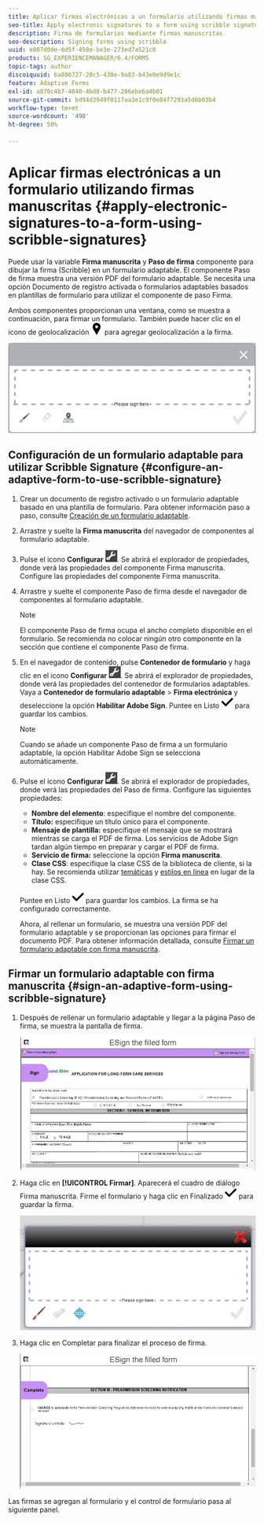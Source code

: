```yaml
---
title: Aplicar firmas electrónicas a un formulario utilizando firmas manuscritas
seo-title: Apply electronic signatures to a form using scribble signatures
description: Firma de formularios mediante firmas manuscritas
seo-description: Signing forms using scribble
uuid: e807d0de-6d5f-458e-be3e-273ed7a521c0
products: SG_EXPERIENCEMANAGER/6.4/FORMS
topic-tags: author
discoiquuid: 6a806727-28c5-430e-9a83-b43e0e9d9e1c
feature: Adaptive Forms
exl-id: a870c4b7-4040-4bd8-b477-286ebe6a4b01
source-git-commit: bd94d3949f0117aa3e1c9f0e84f7293a5d6b03b4
workflow-type: tm+mt
source-wordcount: '498'
ht-degree: 50%

---
```


# Aplicar firmas electrónicas a un formulario utilizando firmas manuscritas {#apply-electronic-signatures-to-a-form-using-scribble-signatures}

Puede usar la variable **Firma manuscrita** y **Paso de firma** componente para dibujar la firma (Scribble) en un formulario adaptable. El componente Paso de firma muestra una versión PDF del formulario adaptable. Se necesita una opción Documento de registro activada o formularios adaptables basados en plantillas de formulario para utilizar el componente de paso Firma.

Ambos componentes proporcionan una ventana, como se muestra a continuación, para firmar un formulario. También puede hacer clic en el icono de geolocalización ![aem_6_3_geolocation](assets/aem_6_3_geolocation.png) para agregar geolocalización a la firma.

![Cuadro de diálogo Firma manuscrita](assets/scribble-signature.png)

## Configuración de un formulario adaptable para utilizar Scribble Signature {#configure-an-adaptive-form-to-use-scribble-signature}

1. Crear un documento de registro activado o un formulario adaptable basado en una plantilla de formulario. Para obtener información paso a paso, consulte [Creación de un formulario adaptable](/help/forms/using/creating-adaptive-form.md).
1. Arrastre y suelte la **Firma manuscrita** del navegador de componentes al formulario adaptable.
1. Pulse el icono **Configurar** ![configurar](assets/configure.png). Se abrirá el explorador de propiedades, donde verá las propiedades del componente Firma manuscrita. Configure las propiedades del componente Firma manuscrita.
1. Arrastre y suelte el componente Paso de firma desde el navegador de componentes al formulario adaptable.

   >[!NOTE]
   >
   >El componente Paso de firma ocupa el ancho completo disponible en el formulario. Se recomienda no colocar ningún otro componente en la sección que contiene el componente Paso de firma.

1. En el navegador de contenido, pulse **Contenedor de formulario** y haga clic en el icono **Configurar** ![configure](assets/configure.png). Se abrirá el explorador de propiedades, donde verá las propiedades del contenedor de formularios adaptables. Vaya a **Contenedor de formulario adaptable** > **Firma electrónica** y deseleccione la opción **Habilitar Adobe Sign**. Puntee en Listo ![aem_6_3_forms_save](assets/aem_6_3_forms_save.png) para guardar los cambios.

   >[!NOTE]
   >
   >Cuando se añade un componente Paso de firma a un formulario adaptable, la opción Habilitar Adobe Sign se selecciona automáticamente.

1. Pulse el icono **Configurar** ![configurar](assets/configure.png). Se abrirá el explorador de propiedades, donde verá las propiedades del Paso de firma. Configure las siguientes propiedades:

   * **Nombre del elemento**: especifique el nombre del componente.
   * **Título:** especifique un título único para el componente.
   * **Mensaje de plantilla:** especifique el mensaje que se mostrará mientras se carga el PDF de firma. Los servicios de Adobe Sign tardan algún tiempo en preparar y cargar el PDF de firma.
   * **Servicio de firma:** seleccione la opción **Firma manuscrita**.
   * **Clase CSS**: especifique la clase CSS de la biblioteca de cliente, si la hay. Se recomienda utilizar [temáticas](/help/forms/using/themes.md) y [estilos en línea](/help/forms/using/inline-style-adaptive-forms.md) en lugar de la clase CSS.

   Puntee en Listo ![aem_6_3_forms_save](assets/aem_6_3_forms_save.png) para guardar los cambios. La firma se ha configurado correctamente.

   Ahora, al rellenar un formulario, se muestra una versión PDF del formulario adaptable y se proporcionan las opciones para firmar el documento PDF. Para obtener información detallada, consulte [Firmar un formulario adaptable con firma manuscrita](/help/forms/using/signing-forms-using-scribble.md#p-sign-an-adaptive-form-using-scribble-signature-p).

## Firmar un formulario adaptable con firma manuscrita {#sign-an-adaptive-form-using-scribble-signature}

1. Después de rellenar un formulario adaptable y llegar a la página Paso de firma, se muestra la pantalla de firma.

   ![Pantalla de firma de la página EchoSign](assets/esignscribblesign.jpg)

1. Haga clic en **[!UICONTROL Firmar]**. Aparecerá el cuadro de diálogo Firma manuscrita. Firme el formulario y haga clic en Finalizado ![aem_6_3_forms_save](assets/aem_6_3_forms_save.png) para guardar la firma.

   ![Cuadro de diálogo Firma manuscrita](assets/scribblewidget.jpg)

1. Haga clic en Completar para finalizar el proceso de firma.

   ![Completar el proceso de firma](assets/scribblecomplete.jpg)

Las firmas se agregan al formulario y el control de formulario pasa al siguiente panel.
